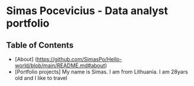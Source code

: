# Simas Pocevicius - Data analyst portfolio
## Table of Contents
- [About] (https://github.com/SimasPo/Hello-world/blob/main/README.md#about)
- [Portfolio projects]
My name is Simas. I am from Lithuania. I am 28yars old and I like to travel
